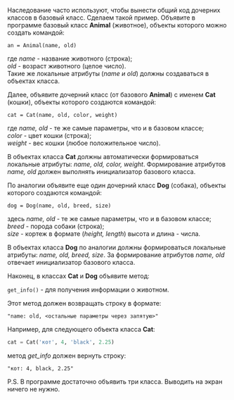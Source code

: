 Наследование часто используют, чтобы вынести общий код дочерних классов в базовый класс. Сделаем такой пример. Объявите в программе базовый класс **Animal** (животное), объекты которого можно создать командой:

`an = Animal(name, old)`

где _name_ - название животного (строка);  
_old_ - возраст животного (целое число).  
Такие же локальные атрибуты (_name и old_) должны создаваться в объектах класса.

Далее, объявите дочерний класс (от базового **Animal**) с именем **Cat** (кошки), объекты которого создаются командой:

`cat = Cat(name, old, color, weight)`

где _name, old_ - те же самые параметры, что и в базовом классе;  
_color_ - цвет кошки (строка);  
_weight_ - вес кошки (любое положительное число).

В объектах класса **Cat** должны автоматически формироваться локальные атрибуты: _name, old, color, weight_. Формирование атрибутов _name, old_ должен выполнять инициализатор базового класса. 

По аналогии объявите еще один дочерний класс **Dog** (собака), объекты которого создаются командой:

`dog = Dog(name, old, breed, size)`

здесь _name, old_ - те же самые параметры, что и в базовом классе;  
_breed_ - порода собаки (строка);  
_size_ - кортеж в формате (_height, length_) высота и длина - числа.

В объектах класса **Dog** по аналогии должны формироваться локальные атрибуты: _name, old, breed, size_. За формирование атрибутов _name, old_ отвечает инициализатор базового класса. 

Наконец, в классах **Cat** и **Dog** объявите метод:

`get_info()` - для получения информации о животном.

Этот метод должен возвращать строку в формате:
```
"name: old, <остальные параметры через запятую>"
```
Например, для следующего объекта класса **Cat**:
```python
cat = Cat('кот', 4, 'black', 2.25)
```
метод _get_info_ должен вернуть строку:
```
"кот: 4, black, 2.25"
```
P.S. В программе достаточно объявить три класса. Выводить на экран ничего не нужно.